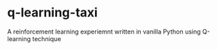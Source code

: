 # q-learning-taxi
A reinforcement learning experiemnt written in vanilla Python using Q-learning technique
